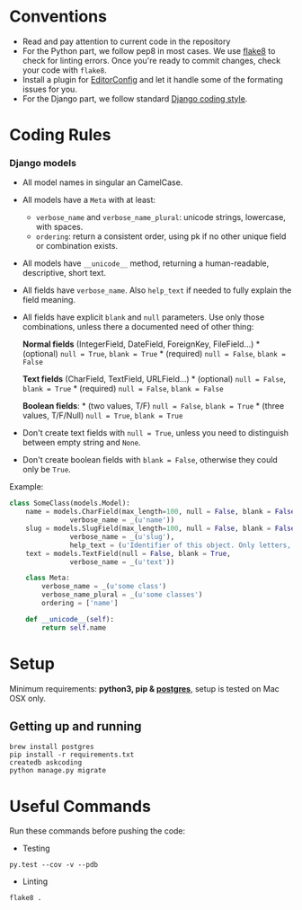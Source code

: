 # Conventions

- Read and pay attention to current code in the repository
- For the Python part, we follow pep8 in most cases. We use [flake8][flake8] to check for linting errors. Once you're ready to commit changes, check your code with `flake8`.
- Install a plugin for [EditorConfig][editorconfig] and let it handle some of the formating issues for you.
- For the Django part, we follow standard [Django coding style][django-coding-style].

[editorconfig]: http://editorconfig.org/
[flake8]: http://flake8.readthedocs.org/en/latest/
[django-coding-style]: https://docs.djangoproject.com/en/1.7/internals/contributin/writing-code/coding-style/


# Coding Rules

### Django models

- All model names in singular an CamelCase.
- All models have a `Meta` with at least:
    * `verbose_name` and `verbose_name_plural`: unicode strings, lowercase, with spaces.
    * `ordering`: return a consistent order, using pk if no other unique field or combination exists.
- All models have `__unicode__` method, returning a human-readable, descriptive, short text.
- All fields have `verbose_name`. Also `help_text` if needed to fully explain the field meaning.
- All fields have explicit `blank` and `null` parameters. Use only those combinations, unless there a documented need of other thing:

    **Normal fields** (IntegerField, DateField, ForeignKey, FileField...)
      * (optional) `null = True`, `blank = True`
      * (required) `null = False`, `blank = False`

    **Text fields** (CharField, TextField, URLField...)
      * (optional) `null = False`, `blank = True`
      * (required) `null = False`, `blank = False`

    **Boolean fields**:
      * (two values, T/F) `null = False`, `blank = True`
      * (three values, T/F/Null) `null = True`, `blank = True`

- Don't create text fields with `null = True`, unless you need to distinguish between empty string and `None`.
- Don't create boolean fields with `blank = False`, otherwise they could only be `True`.

Example:

```python
class SomeClass(models.Model):
    name = models.CharField(max_length=100, null = False, blank = False, unique=True,
               verbose_name = _(u'name'))
    slug = models.SlugField(max_length=100, null = False, blank = False, unique=True,
               verbose_name = _(u'slug'),
               help_text = (u'Identifier of this object. Only letters, digits and underscore "_" allowed.'))
    text = models.TextField(null = False, blank = True,
               verbose_name = _(u'text'))

    class Meta:
        verbose_name = _(u'some class')
        verbose_name_plural = _(u'some classes')
        ordering = ['name']

    def __unicode__(self):
        return self.name
```

# Setup

Minimum requirements: **python3, pip & [postgres][install-postgres]**, setup is tested on Mac OSX only.

## Getting up and running

```
brew install postgres
pip install -r requirements.txt
createdb askcoding
python manage.py migrate
```

[install-postgres]: http://www.gotealeaf.com/blog/how-to-install-postgresql-on-a-mac

# Useful Commands

Run these commands before pushing the code:

* Testing
```
py.test --cov -v --pdb
```

* Linting
```
flake8 .
```
